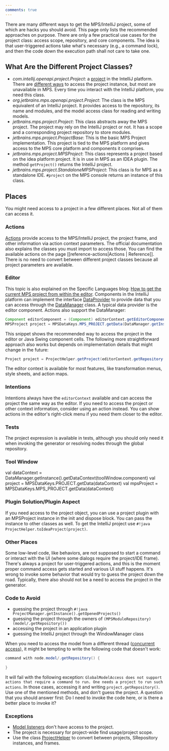 ```yaml
---
comments: true
---
```


There are many different ways to get the MPS/IntelliJ project, some of which are hacks you should avoid. This page only lists the recommended approaches on purpose. There are only a few practical use cases for the project class: access scope, repository, and core components. The idea is that user-triggered actions take what's necessary (e.g., a command lock), and then the code down the execution path shall not care to take one.

## What Are the Different Project Classes?

- *com.intellij.openapi.project.Project*: a [project](https://plugins.jetbrains.com/docs/intellij/project.html) in the IntelliJ platform. There are [different ways](https://plugins.jetbrains.com/docs/intellij/project.html#how-to-get-a-project-instance) to access the project instance, but most are unavailable in MPS. Every time you interact with the IntelliJ platform, you need this class.
- *org.jetbrains.mps.openapi.project.Project*: The class is the MPS equivalent of an IntelliJ project. It provides access to the repository, its name and modules, and the model access class for reading and writing models.
- *jetbrains.mps.project.Project*: This class abstracts away the MPS project. The project may rely on the IntelliJ project or not. It has a scope and a corresponding project repository to store modules.
- *jetbrains.mps.project.ProjectBase*: This is the basic MPS Project implementation. This project is tied to the MPS platform and gives access to the MPS core platform and components it comprises.
- *jetbrains.mps.project.MPSProject*: This class represents a project based on the idea platform project. It is in use in MPS as an IDEA plugin. The method `getProject()` returns the IntelliJ project.
- *jetbrains.mps.project.StandaloneMPSProject*: This class is for MPS as a standalone IDE. `#project` on the MPS console returns an instance of this class.

## Places

You might need access to a project in a few different places. Not all of them can access it.

### Actions

[Actions](https://www.jetbrains.com/help/mps/plugin.html#actionsandactiongroups) provide access to the MPS/IntelliJ project,
the project frame, and other information via action context parameters. The official documentation also explains the classes 
you must import to access those. You can find the available actions on the page [[reference-actions|Actions | Reference]].
There is no need to convert between different project classes because all project parameters are available.

### Editor

This topic is also explained on the Specific Languages blog: [How to get the current MPS project from within the editor](https://specificlanguages.com/posts/how-to-get-current-project-from-editor/). Components in the IntelliJ platform can implement the interface [DataProvider](http://127.0.0.1:63320/node?ref=498d89d2-c2e9-11e2-ad49-6cf049e62fe5%2Fjava%3Acom.intellij.openapi.actionSystem%28MPS.IDEA%2F%29%2F%7EDataProvider)
to provide data that you can access through the [DataManager](http://127.0.0.1:63320/node?ref=498d89d2-c2e9-11e2-ad49-6cf049e62fe5%2Fjava%3Acom.intellij.ide%28MPS.IDEA%2F%29%2F%7EDataManager) class. A typical data provider is the editor component. Actions also support the DataManager:

```java
Component editorComponent = (Component) editorContext.getEditorComponent();
MPSProject project = MPSDataKeys.MPS_PROJECT.getData(DataManager.getInstance().getDataContext(component));
```
This snippet shows the recommended way to access the project in the editor or Java Swing component cells. The following more straightforward approach
also works but depends on implementation details that might change in the future:

```java
Project project = ProjectHelper.getProject(editorContext.getRepository());
```

The editor context is available for most features, like transformation menus, style sheets, and action maps.

### Intentions

Intentions always have the `editorContext` available and can access the project the same way as the editor. If you need to access the project or other context information, consider using an action instead. You can show actions in the editor's right-click menu if you need them closer to the editor.

### Tests

The project expression is available in tests, although you should only need it when invoking the generator or resolving nodes through the global repository.

### Tool Window

val dataContext = DataManager.getInstance().getDataContext(toolWindow.component)
val project = MPSDataKeys.PROJECT.getData(dataContext)
val mpsProject = MPSDataKeys.MPS_PROJECT.getData(dataContext)

### Plugin Solution/Plugin Aspect

If you need access to the project object, you can use a project plugin with an MPSProject instance in the init and dispose block. You can pass the instance to other classes as well. To get the IntelliJ project use `#!java ProjectHelper.toIdeaProject(project)`.

### Other Places

Some low-level code, like behaviors, are not supposed to start a command or interact with the UI (where some dialogs require the project/IDE frame). There's always a project for user-triggered actions, and this is the moment proper command access gets started and various UI stuff happens. It's wrong to invoke some behavior that would try to guess the project down the road. Typically, there also should not be a need to access the project in the generator.

### Code to Avoid

- guessing the project through `#!java ProjectManager.getInstance().getOpenedProjects()`
- guessing the project through the owners of `(MPSModuleRepository) (model/.getRepository())`
- accessing the project in an application plugin
- guessing the IntelliJ project through the WindowManager class

When you need to access the model from a different thread ([concurrent access](https://www.jetbrains.com/help/mps/open-api-accessing-models-from-code.html#concurrentaccess)), it might be tempting to write the following code that doesn't work:

```java
command with node.model/.getRepository() {
    
}
```

It will fail with the following exception: `GlobalModelAccess does not support actions that require a command to run. One needs a project to run such actions`. In those cases, accessing it and writing `project.getRepository()`. Use one of the mentioned methods, and don't guess the project. A question that you should answer first: Do I need to invoke the code here, or is there a better place to invoke it?

### Exceptions

- [Model listeners](https://jetbrains.github.io/MPS-extensions/extensions/utils/model-listener/) don't have access to the project.
- The project is necessary for project-wide find usage/project scope.
- Use the class [ProjectHelper](http://127.0.0.1:63320/node?ref=742f6602-5a2f-4313-aa6e-ae1cd4ffdc61%2Fjava%3Ajetbrains.mps.ide.project%28MPS.Platform%2F%29%2F%7EProjectHelper) to convert between projects, SRepository instances, and frames.